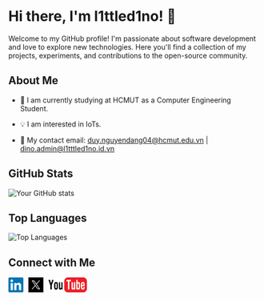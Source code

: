 # Hi there, I'm l1ttled1no! 👋

Welcome to my GitHub profile! I'm passionate about software development and love to explore new technologies. Here you'll find a collection of my projects, experiments, and contributions to the open-source community.

## About Me
- 🏫 I am currently studying at HCMUT as a Computer Engineering Student. 

- 💡 I am interested in IoTs. 

- 📧 My contact email: duy.nguyendang04@hcmut.edu.vn | dino.admin@l1tttled1no.id.vn


## GitHub Stats
![Your GitHub stats](https://github-readme-stats.vercel.app/api?username=l1ttled1no&show_icons=true&theme=dracula&hide_rank=true)

## Top Languages
![Top Languages](https://github-readme-stats.vercel.app/api/top-langs/?username=l1ttled1no&layout=compact&theme=radical)

## Connect with Me
<div style="display: flex; gap: 10px;">
  <a href="https://www.linkedin.com/in/l1ttled1no">
    <img src="./img/LinkedIn_logo_initials.png" alt="LinkedIn" width="30" height="30">
  </a>
  <a href="https://www.x.com/l1ttled1no">
    <img src="./img/x.png" alt="X" width="" height="30">
  </a> 
<a href="https://www.youtube.com/@l1ttled1no">
    <img src="./img/youtube-logo-png-transparent.png" alt="X" width="" height="30">
  </a>
</div>
<!-- - [Personal Website](https://yourwebsite.com) -->
